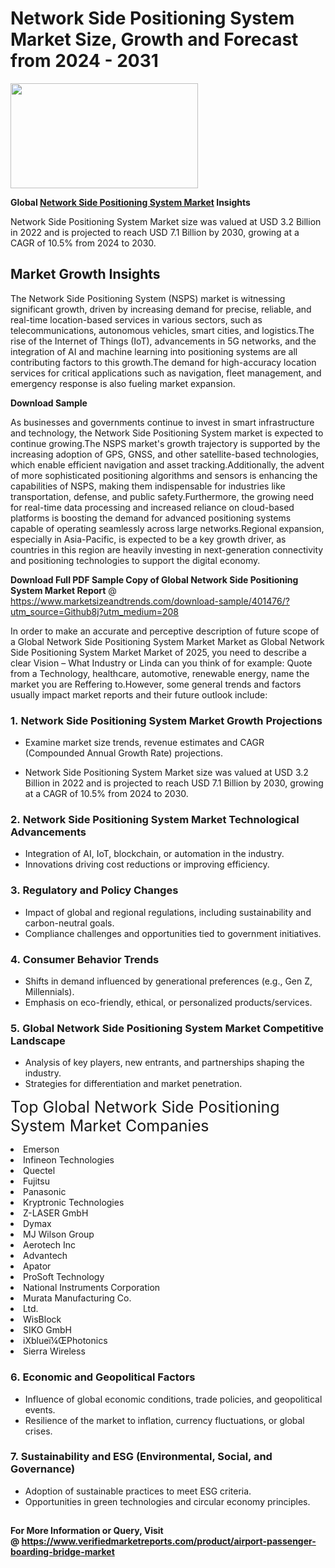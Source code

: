 <H1>Network Side Positioning System Market Size, Growth and Forecast from 2024 - 2031</H1><img class="aligncenter size-medium wp-image-584254" src="https://thirdeyenews.in/wp-content/uploads/2024/09/Global-Market-Research-300x168.jpeg" alt="" width="300" height="168" /><p><strong>Global&nbsp;<a href="https://www.marketsizeandtrends.com/download-sample/401476/?utm_source=Github8j?utm_medium=208">Network Side Positioning System Market</a> Insights</strong></p><p>Network Side Positioning System Market size was valued at USD 3.2 Billion in 2022 and is projected to reach USD 7.1 Billion by 2030, growing at a CAGR of 10.5% from 2024 to 2030.</p><p><h2>Market Growth Insights</h2> <p>The Network Side Positioning System (NSPS) market is witnessing significant growth, driven by increasing demand for precise, reliable, and real-time location-based services in various sectors, such as telecommunications, autonomous vehicles, smart cities, and logistics.The rise of the Internet of Things (IoT), advancements in 5G networks, and the integration of AI and machine learning into positioning systems are all contributing factors to this growth.The demand for high-accuracy location services for critical applications such as navigation, fleet management, and emergency response is also fueling market expansion.</p> <p><strong>Download Sample</strong></p> <p>As businesses and governments continue to invest in smart infrastructure and technology, the Network Side Positioning System market is expected to continue growing.The NSPS market's growth trajectory is supported by the increasing adoption of GPS, GNSS, and other satellite-based technologies, which enable efficient navigation and asset tracking.Additionally, the advent of more sophisticated positioning algorithms and sensors is enhancing the capabilities of NSPS, making them indispensable for industries like transportation, defense, and public safety.Furthermore, the growing need for real-time data processing and increased reliance on cloud-based platforms is boosting the demand for advanced positioning systems capable of operating seamlessly across large networks.Regional expansion, especially in Asia-Pacific, is expected to be a key growth driver, as countries in this region are heavily investing in next-generation connectivity and positioning technologies to support the digital economy.</p> <p><span class=""><strong>Download Full PDF Sample Copy of Global Network Side Positioning System Market Report</strong> @ <a href="https://www.marketsizeandtrends.com/download-sample/401476/?utm_source=Github8j?utm_medium=208" target="_blank">https://www.marketsizeandtrends.com/download-sample/401476/?utm_source=Github8j?utm_medium=208</a></span></p><p>In order to make an accurate and perceptive description of future scope of a Global&nbsp;Network Side Positioning System Market Market as Global&nbsp;Network Side Positioning System Market Market of 2025, you need to describe a clear Vision &ndash; What Industry or Linda can you think of for example: Quote from a Technology, healthcare, automotive, renewable energy, name the market you are Reffering to.However, some general trends and factors usually impact market reports and their future outlook include:</p><h3>1.&nbsp;<strong>Network Side Positioning System Market Growth Projections</strong></h3><ul><li>Examine market size trends, revenue estimates and CAGR (Compounded Annual Growth Rate) projections.</li><li><p>Network Side Positioning System Market size was valued at USD 3.2 Billion in 2022 and is projected to reach USD 7.1 Billion by 2030, growing at a CAGR of 10.5% from 2024 to 2030.</p></li></ul><h3>2.&nbsp;<strong>Network Side Positioning System Market Technological Advancements</strong></h3><ul><li>Integration of AI, IoT, blockchain, or automation in the industry.</li><li>Innovations driving cost reductions or improving efficiency.</li></ul><h3>3.&nbsp;<strong>Regulatory and Policy Changes</strong></h3><ul><li>Impact of global and regional regulations, including sustainability and carbon-neutral goals.</li><li>Compliance challenges and opportunities tied to government initiatives.</li></ul><h3>4.&nbsp;<strong>Consumer Behavior Trends</strong></h3><ul><li>Shifts in demand influenced by generational preferences (e.g., Gen Z, Millennials).</li><li>Emphasis on eco-friendly, ethical, or personalized products/services.</li></ul><h3>5.&nbsp;<strong>Global Network Side Positioning System Market Competitive Landscape</strong></h3><ul><li>Analysis of key players, new entrants, and partnerships shaping the industry.</li><li>Strategies for differentiation and market penetration.</li></ul><p data-pm-slice="1 1 []"><span style="color: inherit; font-family: inherit; font-size: 25px;">Top Global Network Side Positioning System Market Companies</span></p><div class="" data-test-id=""><p><li>Emerson</li><li> Infineon Technologies</li><li> Quectel</li><li> Fujitsu</li><li> Panasonic</li><li> Kryptronic Technologies</li><li> Z-LASER GmbH</li><li> Dymax</li><li> MJ Wilson Group</li><li> Aerotech Inc</li><li> Advantech</li><li> Apator</li><li> ProSoft Technology</li><li> National Instruments Corporation</li><li> Murata Manufacturing Co.</li><li> Ltd.</li><li> WisBlock</li><li> SIKO GmbH</li><li> iXblueï¼ŒPhotonics</li><li> Sierra Wireless</li></p></div><h3>6.&nbsp;<strong>Economic and Geopolitical Factors</strong></h3><ul><li>Influence of global economic conditions, trade policies, and geopolitical events.</li><li>Resilience of the market to inflation, currency fluctuations, or global crises.</li></ul><h3>7.&nbsp;<strong>Sustainability and ESG (Environmental, Social, and Governance)</strong></h3><ul><li>Adoption of sustainable practices to meet ESG criteria.</li><li>Opportunities in green technologies and circular economy principles.</li></ul><h2><strong style="font-size: 14px;">For More Information or Query, Visit @&nbsp;</strong><a style="background-color: #ffffff; font-size: 14px;" href="https://www.marketsizeandtrends.com/report/network-side-positioning-system-market/" target="_blank">https://www.verifiedmarketreports.com/product/airport-passenger-boarding-bridge-market</a></h2>